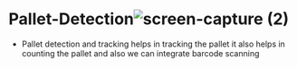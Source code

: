 # Pallet-Detection![screen-capture (2)](https://user-images.githubusercontent.com/72683141/145684477-74c192e3-31f4-4fd0-b9b9-5a7df92a673c.gif)

- Pallet detection and tracking helps in tracking the pallet it also helps in counting the pallet and also we can integrate barcode scanning
